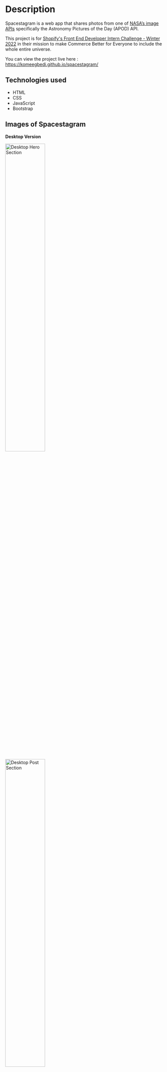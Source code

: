 # Description

Spacestagram is a web app that shares photos from one of [NASA’s image APIs](https://api.nasa.gov/)  specifically the Astronomy Pictures of the Day (APOD) API. 

This project is for [Shopify's Front End Developer Intern Challenge - Winter 2022](https://www.shopify.com/careers/frontend-developer-intern-remote-winter-2022-6932cbed) in their mission to make Commerce Better for Everyone to include the whole entire universe.
   
You can view the project live here : https://komeegbedi.github.io/spacestagram/

## Technologies used

 - HTML
 - CSS
 - JavaScript
 - Bootstrap
 
## Images of Spacestagram

**Desktop Version**

<img src="desktop-hero.PNG" width="50%" alt="Desktop Hero Section">
<img src="desktop-post.PNG" width="50%" alt="Desktop Post Section">

**Mobile Version**

<img src="mobile-hero.PNG" width="30%" alt="Mobile Hero Section">
<img src="mobile-post.PNG" width="30%" alt="Mobile Post Section">

